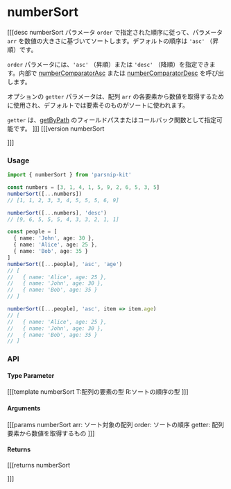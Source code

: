 # numberSort
[[[desc numberSort
  パラメータ `order` で指定された順序に従って、パラメータ `arr` を数値の大きさに基づいてソートします。デフォルトの順序は `'asc'` （昇順）です。

  `order` パラメータには、`'asc'` （昇順）または `'desc'` （降順）を指定できます。内部で [numberComparatorAsc](../common/constants#numbercomparatorasc) または [numberComparatorDesc](../common/constants#numbercomparatordesc) を呼び出します。

  オプションの `getter` パラメータは、配列 `arr` の各要素から数値を取得するために使用され、デフォルトでは要素そのものがソートに使われます。

  `getter` は、[getByPath](../object/getByPath) のフィールドパスまたはコールバック関数として指定可能です。
]]]
[[[version numberSort
  
]]]

### Usage

```ts
import { numberSort } from 'parsnip-kit'

const numbers = [3, 1, 4, 1, 5, 9, 2, 6, 5, 3, 5]
numberSort([...numbers])
// [1, 1, 2, 3, 3, 4, 5, 5, 5, 6, 9]

numberSort([...numbers], 'desc')
// [9, 6, 5, 5, 5, 4, 3, 3, 2, 1, 1]

const people = [
  { name: 'John', age: 30 },
  { name: 'Alice', age: 25 },
  { name: 'Bob', age: 35 }
]
numberSort([...people], 'asc', 'age')
// [
//   { name: 'Alice', age: 25 },
//   { name: 'John', age: 30 },
//   { name: 'Bob', age: 35 }
// ]

numberSort([...people], 'asc', item => item.age)
// [
//   { name: 'Alice', age: 25 },
//   { name: 'John', age: 30 },
//   { name: 'Bob', age: 35 }
// ]
```


### API

#### Type Parameter

[[[template numberSort
T:配列の要素の型
R:ソートの順序の型
]]]

#### Arguments

[[[params numberSort
arr: ソート対象の配列
order: ソートの順序
getter: 配列要素から数値を取得するもの
]]]

#### Returns

[[[returns numberSort

]]]
